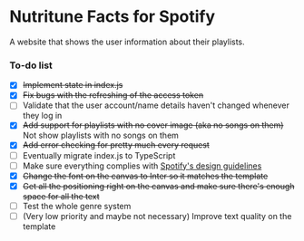 # Nutritune Facts for Spotify
A website that shows the user information about their playlists.

### To-do list
- [x] ~~Implement state in index.js~~
- [x] ~~Fix bugs with the refreshing of the access token~~
- [ ] Validate that the user account/name details haven't changed whenever they log in
- [x] ~~Add support for playlists with no cover image (aka no songs on them)~~ Not show playlists with no songs on them
- [x] ~~Add error checking for pretty much every request~~
- [ ] Eventually migrate index.js to TypeScript
- [ ] Make sure everything complies with [Spotify's design guidelines](https://developer.spotify.com/documentation/design)
- [x] ~~Change the font on the canvas to Inter so it matches the template~~
- [x] ~~Get all the positioning right on the canvas and make sure there's enough space for all the text~~
- [ ] Test the whole genre system
- [ ] (Very low priority and maybe not necessary) Improve text quality on the template